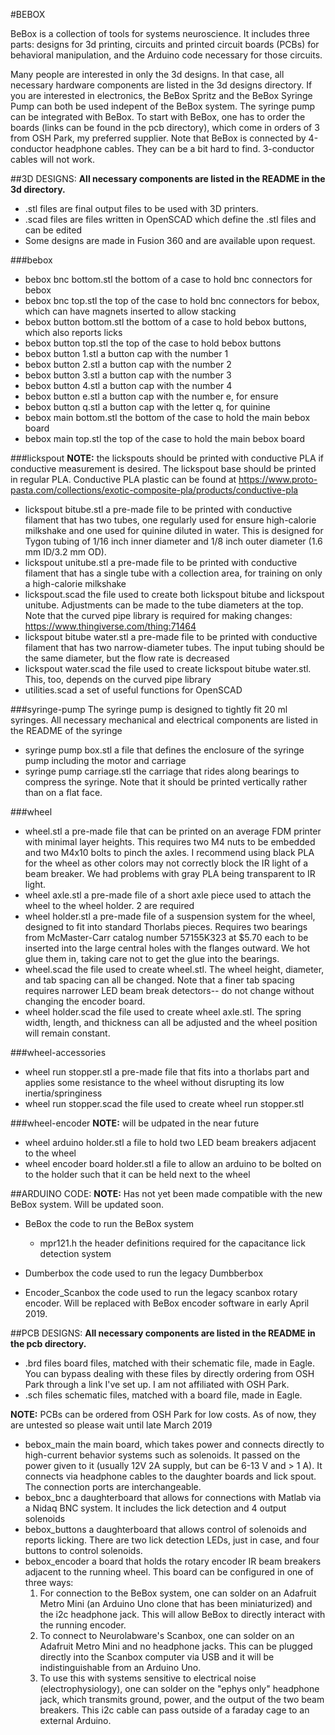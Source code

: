 #BEBOX

BeBox is a collection of tools for systems neuroscience. It includes three parts: designs for 3d printing, circuits and printed circuit boards (PCBs) for behavioral manipulation, and the Arduino code necessary for those circuits.

Many people are interested in only the 3d designs. In that case, all necessary hardware components are listed in the 3d designs directory. If you are interested in electronics, the BeBox Spritz and the BeBox Syringe Pump can both be used indepent of the BeBox system. The syringe pump can be integrated with BeBox. To start with BeBox, one has to order the boards (links can be found in the pcb directory), which come in orders of 3 from OSH Park, my preferred supplier. Note that BeBox is connected by 4-conductor headphone cables. They can be a bit hard to find. 3-conductor cables will not work.

##3D DESIGNS:
__All necessary components are listed in the README in the 3d directory.__

- .stl files  are final output files to be used with 3D printers.
- .scad files  are files written in OpenSCAD which define the .stl files and can be edited
- Some designs are made in Fusion 360 and are available upon request.

###bebox
- bebox bnc bottom.stl  the bottom of a case to hold bnc connectors for bebox
- bebox bnc top.stl  the top of the case to hold bnc connectors for bebox, which can have magnets inserted to allow stacking
- bebox button bottom.stl  the bottom of a case to hold bebox buttons, which also reports licks
- bebox button top.stl  the top of the case to hold bebox buttons
- bebox button 1.stl  a button cap with the number 1
- bebox button 2.stl  a button cap with the number 2
- bebox button 3.stl  a button cap with the number 3
- bebox button 4.stl  a button cap with the number 4
- bebox button e.stl  a button cap with the number e, for ensure
- bebox button q.stl  a button cap with the letter q, for quinine
- bebox main bottom.stl  the bottom of the case to hold the main bebox board
- bebox main top.stl  the top of the case to hold the main bebox board

###lickspout
__NOTE:__ the lickspouts should be printed with conductive PLA if conductive measurement is desired. The lickspout base should be printed in regular PLA. Conductive PLA plastic can be found at https://www.proto-pasta.com/collections/exotic-composite-pla/products/conductive-pla

- lickspout bitube.stl  a pre-made file to be printed with conductive filament that has two tubes, one regularly used for ensure high-calorie milkshake and one used for quinine diluted in water. This is designed for Tygon tubing of 1/16 inch inner diameter and 1/8 inch outer diameter (1.6 mm ID/3.2 mm OD). 
- lickspout unitube.stl  a pre-made file to be printed with conductive filament that has a single tube with a collection area, for training on only a high-calorie milkshake
- lickspout.scad  the file used to create both lickspout bitube and lickspout unitube. Adjustments can be made to the tube diameters at the top. Note that the curved pipe library is required for making changes: https://www.thingiverse.com/thing:71464
- lickspout bitube water.stl  a pre-made file to be printed with conductive filament that has two narrow-diameter tubes. The input tubing should be the same diameter, but the flow rate is decreased
- lickspout water.scad  the file used to create lickspout bitube water.stl. This, too, depends on the curved pipe library
- utilities.scad  a set of useful functions for OpenSCAD

###syringe-pump
The syringe pump is designed to tightly fit 20 ml syringes. All necessary mechanical and electrical components are listed in the README of the syringe 

- syringe pump box.stl  a file that defines the enclosure of the syringe pump including the motor and carriage
- syringe pump carriage.stl  the carriage that rides along bearings to compress the syringe. Note that it should be printed vertically rather than on a flat face.

###wheel
- wheel.stl  a pre-made file that can be printed on an average FDM printer with minimal layer heights. This requires two M4 nuts to be embedded and two M4x10 bolts to pinch the axles. I recommend using black PLA for the wheel as other colors may not correctly block the IR light of a beam breaker. We had problems with gray PLA being transparent to IR light.
- wheel axle.stl  a pre-made file of a short axle piece used to attach the wheel to the wheel holder. 2 are required
- wheel holder.stl  a pre-made file of a suspension system for the wheel, designed to fit into standard Thorlabs pieces. Requires two bearings from McMaster-Carr catalog number 57155K323 at $5.70 each to be inserted into the large central holes with the flanges outward. We hot glue them in, taking care not to get the glue into the bearings.
- wheel.scad  the file used to create wheel.stl. The wheel height, diameter, and tab spacing can all be changed. Note that a finer tab spacing requires narrower LED beam break detectors-- do not change without changing the encoder board.
- wheel holder.scad  the file used to create wheel axle.stl. The spring width, length, and thickness can all be adjusted and the wheel position will remain constant.

###wheel-accessories
- wheel run stopper.stl  a pre-made file that fits into a thorlabs part and applies some resistance to the wheel without disrupting its low inertia/springiness
- wheel run stopper.scad  the file used to create wheel run stopper.stl

###wheel-encoder
__NOTE:__ will be udpated in the near future

- wheel arduino holder.stl  a file to hold two LED beam breakers adjacent to the wheel
- wheel encoder board holder.stl  a file to allow an arduino to be bolted on to the holder such that it can be held next to the wheel


##ARDUINO CODE:
__NOTE:__ Has not yet been made compatible with the new BeBox system. Will be updated soon.

- BeBox  the code to run the BeBox system
	- mpr121.h  the header definitions required for the capacitance lick detection system

- Dumberbox  the code used to run the legacy Dumbberbox
- Encoder_Scanbox  the code used to run the legacy scanbox rotary encoder. Will be replaced with BeBox encoder software in early April 2019.


##PCB DESIGNS:
__All necessary components are listed in the README in the pcb directory.__

- .brd files  board files, matched with their schematic file, made in Eagle. You can bypass dealing with these files by directly ordering from OSH Park through a link I've set up. I am not affiliated with OSH Park.
- .sch files  schematic files, matched with a board file, made in Eagle. 

__NOTE:__  PCBs can be ordered from OSH Park for low costs. As of now, they are untested so please wait until late March 2019

- bebox_main  the main board, which takes power and connects directly to high-current behavior systems such as solenoids. It passed on the power given to it (usually 12V 2A supply, but can be 6-13 V and > 1 A). It connects via headphone cables to the daughter boards and lick spout. The connection ports are interchangeable.
- bebox_bnc  a daughterboard that allows for connections with Matlab via a Nidaq BNC system. It includes the lick detection and 4 output solenoids
- bebox_buttons  a daughterboard that allows control of solenoids and reports licking. There are two lick detection LEDs, just in case, and four buttons to control solenoids.
- bebox_encoder  a board that holds the rotary encoder IR beam breakers adjacent to the running wheel. This board can be configured in one of three ways: 
	1. For connection to the BeBox system, one can solder on an Adafruit Metro Mini (an Arduino Uno clone that has been miniaturized) and the i2c headphone jack. This will allow BeBox to directly interact with the running encoder. 
	2. To connect to Neurolabware's Scanbox, one can solder on an Adafruit Metro Mini and no headphone jacks. This can be plugged directly into the Scanbox computer via USB and it will be indistinguishable from an Arduino Uno.
	3. To use this with systems sensitive to electrical noise (electrophysiology), one can solder on the "ephys only" headphone jack, which transmits ground, power, and the output of the two beam breakers. This i2c cable can pass outside of a faraday cage to an external Arduino.
